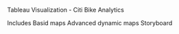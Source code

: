 Tableau Visualization - Citi Bike Analytics

Includes
Basid maps
Advanced dynamic maps
Storyboard


